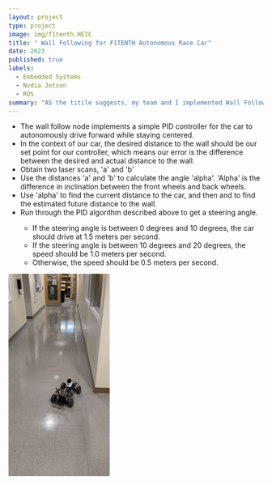 ```yaml
---
layout: project
type: project
image: img/f1tenth.HEIC
title: " Wall Following for F1TENTH Autonomous Race Car"
date: 2023
published: true
labels:
  - Embedded Systems
  - Nvdia Jetson
  - ROS
summary: "AS the titile suggests, my team and I implemented Wall Following System for F1TENTH Race Car"
---
```

<ul>
<li> The wall follow node implements a simple PID controller for the car to autonomously drive forward while staying centered. </li>
<li> In the context of our car, the desired distance to the wall should be our set point for our controller, which means our error is the difference between the desired and actual distance to the wall. </li>
<li> Obtain two laser scans, 'a' and 'b' </li>
<li> Use the distances 'a' and 'b' to calculate the angle 'alpha'. 'Alpha' is the difference in inclination between the front wheels and back wheels. </li>
<li> Use 'alpha' to find the current distance to the car, and then and to find the estimated future distance to the wall. </li>
<li> Run through the PID algorithm described above to get a steering angle. </li>
<ul>
<li> If the steering angle is between 0 degrees and 10 degrees, the car should drive at 1.5 meters per second. </li>
<li> If the steering angle is between 10 degrees and 20 degrees, the speed should be 1.0 meters per second. </li>
<li> Otherwise, the speed should be 0.5 meters per second. </li>
</ul>
</ul>

<div class="text-center p-4">
  <img width="200px" src="../img/f1tenth1.gif" class="img-thumbnail" >
</div>


